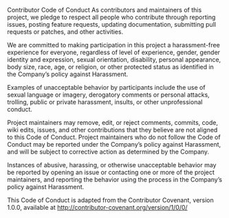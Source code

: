 Contributor Code of Conduct
As contributors and maintainers of this project, we pledge to respect all people who contribute through reporting issues, posting feature requests, updating documentation, submitting pull requests or patches, and other activities.

We are committed to making participation in this project a harassment-free experience for everyone, regardless of level of experience, gender, gender identity and expression, sexual orientation, disability, personal appearance, body size, race, age, or religion, or other protected status as identified in the Company’s policy against Harassment.

Examples of unacceptable behavior by participants include the use of sexual language or imagery, derogatory comments or personal attacks, trolling, public or private harassment, insults, or other unprofessional conduct.

Project maintainers may remove, edit, or reject comments, commits, code, wiki edits, issues, and other contributions that they believe are not aligned to this Code of Conduct. Project maintainers who do not follow the Code of Conduct may be reported under the Company’s policy against Harassment, and will be subject to corrective action as determined by the Company.

Instances of abusive, harassing, or otherwise unacceptable behavior may be reported by opening an issue or contacting one or more of the project maintainers, and reporting the behavior using the process in the Company’s policy against Harassment.

This Code of Conduct is adapted from the Contributor Covenant, version 1.0.0, available at http://contributor-covenant.org/version/1/0/0/